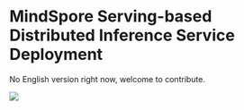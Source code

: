 ﻿# MindSpore Serving-based Distributed Inference Service Deployment

No English version right now, welcome to contribute.

<a href="https://gitee.com/mindspore/docs/blob/r1.2/tutorials/inference/source_en/serving_distributed_example.md" target="_blank"><img src="_static/logo_source.png"></a>
